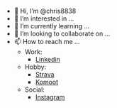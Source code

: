 - 👋 Hi, I’m @chris8838
- 👀 I’m interested in ...
- 🌱 I’m currently learning ...
- 💞️ I’m looking to collaborate on ...
- 📫 How to reach me ... 
  - Work:
    - [Linkedin](https://www.linkedin.com/in/christopher-hoffmann-a55b88113/?originalSubdomain=de) 
  - Hobby:
    - [Strava](www.strava.com/athletes/69586912)
    - [Komoot](https://www.komoot.de/user/1384727924942)
  - Social:
    - [Instagram](https://www.instagram.com/christopher.hoffmann.568/)

<!---
chris8838/chris8838 is a ✨ special ✨ repository because its `README.md` (this file) appears on your GitHub profile.
You can click the Preview link to take a look at your changes.
--->

